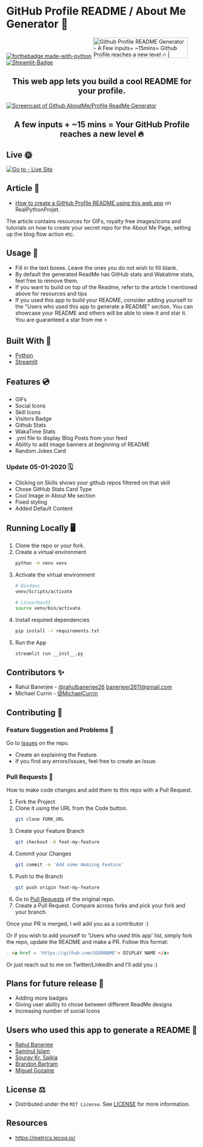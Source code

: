 # GitHub Profile README / About Me Generator 💯
[![forthebadge made-with-python](http://ForTheBadge.com/images/badges/made-with-python.svg)](https://www.python.org/)
<a href="https://www.producthunt.com/posts/github-profile-readme-generator-2?utm_source=badge-featured&utm_medium=badge&utm_souce=badge-github-profile-readme-generator-2" target="_blank"><img src="https://api.producthunt.com/widgets/embed-image/v1/featured.svg?post_id=294427&theme=light" alt="Github Profile README Generator - A Few inputs+ ~15mins= Github Profile reaches a new level 🔥 | Product Hunt" style="width: 250px; height: 54px;" width="250" height="54" /></a>
[![Streamlit-Badge](https://static.streamlit.io/badges/streamlit_badge_black_white.svg)](https://share.streamlit.io/rahulbanerjee26/githubaboutmegenerator/main/__init__.py "Go to web app")

<div align='center'>
    
## This web app lets you build a cool README for your profile.

</div>

<a href="https://share.streamlit.io/rahulbanerjee26/githubaboutmegenerator/main/__init__.py">
    <img src='https://github.com/rahulbanerjee26/githubProfileReadmeGenerator/blob/main/screencast_ghub_profile_gen_v1.gif' 
         alt='Screencast of Github AboutMe/Profile ReadMe Generator' 
         title='Go to web app'/>
</a>

<div align ='center'>
    
## A few inputs + ~15 mins = Your GitHub Profile reaches a new level 🔥
    
</div>


## Live 🌞

[![Go to - Live Site](https://img.shields.io/badge/Go_to-Live_Site-2ea44f?style=for-the-badge)](https://share.streamlit.io/rahulbanerjee26/githubaboutmegenerator/main/__init__.py)

## Article 📝

- [How to create a GitHub Profile README using this web app](https://www.realpythonproject.com/a-free-tool-to-take-your-github-profile-to-the-next-level/) on RealPythonProjet.

The article contains resources for GIFs, royalty free images/icons and tutorials on how to create your secret repo for the About Me Page, setting up the blog flow action etc.

## Usage 🔧

- Fill in the text boxes. Leave the ones you do not wish to fill blank.
- By default the generated ReadMe has GitHub stats and Wakatime stats, feel free to remove them.
- If you want to build on top of the Readme, </a> refer to the article I mentioned above </a> for resources and tips
- If you used this app to build your README, consider adding yourself to the "Users who used this app to generate a README" section. You can showcase your README and others will be able to view it and star it. You are guaranteed a star from me ⭐

## Built With 🧰

- [Python](https://github.com/python)
- [Streamlit](https://github.com/streamlit)

## Features 💿

<ul>
    <li>GIFs</li>
    <li>Social Icons</li>
    <li>Skill Icons</li>
    <li>Visitors Badge</li>
    <li>Github Stats</li>
    <li>WakaTime Stats</li>
    <li>.yml file to display Blog Posts from your feed</li>
    <li>Ability to add image banners at beginning of README</li>
    <li>Random Jokes Card</li>
</ul>

### Update 05-01-2020 🗓

- Clicking on Skills shows your github repos filtered on that skill
- Chose GitHub Stats Card Type
- Cool Image in About Me section
- Fixed styling 
- Added Default Content
<!-- /wp:list -->

## Running Locally 🖥️

1. Clone the repo or your fork.
1. Create a virtual environment
    ```sh
    python -m venv venv
    ```
1. Activate the virtual environment
    ```sh
    # Windows 
    venv/Scripts/activate
    
    # Linux/macOS
    source venv/bin/activate
    ```
1. Install required dependencies
    ```sh
    pip install -r requirements.txt
    ```
1. Run the App 
    ```sh
    streamlit run __init__.py
    ```

## Contributors ✨

- Rahul Banerjee - [@rahulbanerjee26](https://github.com/rahulbanerjee26) <banerjeer2611@gmail.com>
- Michael Currin - [@MichaelCurrin](https://github.com/MichaelCurrin)

## Contributing 🤝

### Feature Suggestion and Problems 💎

Go to [Issues](https://github.com/rahulbanerjee26/githubProfileReadmeGenerator/issues) on the repo.

- Create an explaining the Feature.
- If you find any errors/issues, feel free to create an Issue.

### Pull Requests 🔀

How to make code changes and add them to this repo with a Pull Request.

1. Fork the Project
1. Clone it using the URL from the Code button.
    ```sh
    git clone FORK_URL
    ```
1. Create your Feature Branch
    ```sh
    git checkout -b feat-my-feature
    ```
1. Commit your Changes
    ```sh
    git commit -m 'Add some Amazing Feature'
    ```
1. Push to the Branch
    ```sh
    git push origin feat-my-feature
    ```
1. Go to [Pull Requests](https://github.com/rahulbanerjee26/githubProfileReadmeGenerator/pulls) of the original repo.
1. Create a Pull Request. Compare across forks and pick your fork and your branch.

Once your PR is merged, I will add you as a contributor :)

Or if you wish to add yourself to 'Users who used this app' list, simply fork the repo, update the README and make a PR. Follow this format:

```markdown
- <a href = 'https://github.com/USERNAME'> DISPLAY NAME </a>
```

Or just reach out to me on Twitter/LinkedIn and I'll add you :)

## Plans for future release 📆

- Adding more badges
- Giving user ability to chose between different ReadMe designs
- Increasing number of social Icons

## Users who used this app to generate a README 🌠

- <a href = 'https://github.com/rahulbanerjee26'> Rahul Banerjee </a>
- <a href = 'https://github.com/saminul'> Saminul Islam </a>
- <a href ='https://github.com/sksaikia'> Sourav Kr. Saikia </a>
- <a href ='https://github.com/brandonbartram98'> Brandon Bartram </a>
- <a href = 'https://github.com/goz4el'> Miguel Gozaine </a>

## License ⚖️

- Distributed under the `MIT License`. See [LICENSE](/LICENSE) for more information.

## Resources

- https://metrics.lecoq.io/
